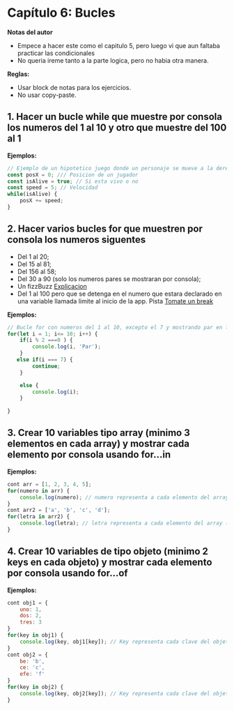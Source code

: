 # Capítulo 6: Bucles

**Notas del autor**
+ Empece a hacer este como el capitulo 5, pero luego vi que aun faltaba practicar las condicionales
+ No queria ireme tanto a la parte logica, pero no habia otra manera.

**Reglas:**
- Usar block de notas para los ejercicios.
- No usar copy-paste.

## 1. Hacer un bucle while que muestre por consola los numeros del 1 al 10 y otro que muestre del 100 al 1
**Ejemplos:**
```javascript
// Ejemplo de un hipotetico juego donde un personaje se mueve a la derecha mientras este vivo
const posX = 0; /// Posicion de un jugador
const isAlive = true; // Si esta vivo o no
const speed = 5; // Velocidad
while(isAlive) {
    posX += speed;
}
```

## 2. Hacer varios bucles for que muestren por consola los numeros siguentes
+ Del 1 al 20;
+ Del 15 al 81;
+ Del 156 al 58;
+ Del 30 a 90 (solo los numeros pares se mostraran por consola);
+ Un fizzBuzz [Explicacion](http://exponentis.es/el-test-de-fizz-buzz-para-contratar-programadores)
+ Del 1 al 100 pero que se detenga en el numero que estara declarado en una variable llamada limite al inicio de la app. Pista [Tomate un break](https://desarrolloweb.com/articulos/568.php)


**Ejemplos:**
```javascript
// Bucle for con numeros del 1 al 10, excepto el 7 y mostrando par en los numeros pares
for(let i = 1; i<= 10; i++) {
    if(i % 2 ===0 ) {
        console.log(i, 'Par');
    }
   else if(i === 7) {
        continue;
    }

    else {
        console.log(i);
    }
    
}

```

## 3. Crear 10 variables tipo array (minimo 3 elementos en cada array) y mostrar cada elemento por consola usando for...in
**Ejemplos:**
```javascript
cont arr = [1, 2, 3, 4, 5];
for(numero in arr) {
    console.log(numero); // numero representa a cada elemento del array (1, 2, 3, 4 y 5 en este caso. Pero puede ser cualquier nombre)
}
cont arr2 = ['a', 'b', 'c', 'd'];
for(letra in arr2) {
    console.log(letra); // letra representa a cada elemento del array ('a', 'b', 'c' y 'd' en este caso. Pero puede ser cualquier nombre)
}
```

## 4. Crear 10 variables de tipo objeto (minimo 2 keys en cada objeto) y mostrar  cada elemento por consola usando for...of
**Ejemplos:**
```javascript
cont obj1 = {
    uno: 1,
    dos: 2,
    tres: 3
}
for(key in obj1) {
    console.log(key, obj1[key]); // Key representa cada clave del objeto (uno, dos y tres en este caso. Pero puede ser cualquier nombre)
}
cont obj2 = {
    be: 'b',
    ce: 'c',
    efe: 'f'
}
for(key in obj2) {
    console.log(key, obj2[key]); // Key representa cada clave del objeto (be, ce y efe en este caso. Pero puede ser cualquier nombre)
}
```